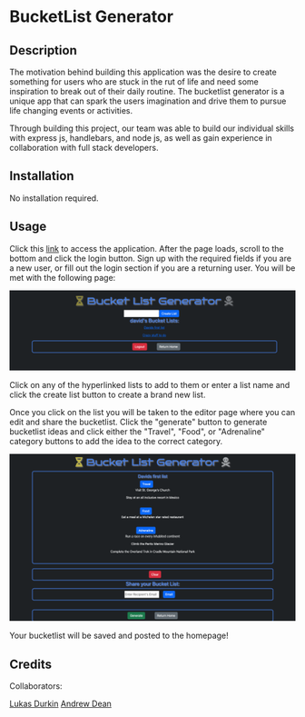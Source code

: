 # BucketList Generator

## Description


The motivation behind building this application was the desire to create something for users who are stuck in the rut of life and need some inspiration to break out of their daily routine. The bucketlist generator is a unique app that can spark the users imagination and drive them to pursue life changing events or activities.

Through building this project, our team was able to build our individual skills with express js, handlebars, and node js, as well as gain experience in collaboration with full stack developers.


## Installation

No installation required.

## Usage

Click this [link](https://pacific-beach-42449.herokuapp.com/) to access the application. After the page loads, scroll to the bottom and click the login button. Sign up with the required fields if you are a new user, or fill out the login section if you are a returning user. You will be met with the following page:

 ![Screenshot of profile page](./assets/Screen%20Shot%202023-05-05%20at%201.15.25%20PM.png)

 Click on any of the hyperlinked lists to add to them or enter a list name and click the create list button to create a brand new list.

 Once you click on the list you will be taken to the editor page where you can edit and share the bucketlist. Click the "generate" button to generate bucketlist ideas and click either the "Travel", "Food", or "Adrenaline" category buttons to add the idea to the correct category.

 ![Screenshot of list editor page](./assets/generateList-page.png)

 Your bucketlist will be saved and posted to the homepage!



## Credits

Collaborators:

[Lukas Durkin](https://github.com/DukeLurkin)
[Andrew Dean](https://github.com/0Adean0)



